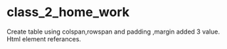 # class_2_home_work
Create table using colspan,rowspan and padding ,margin added 3 value.
Html element referances.

